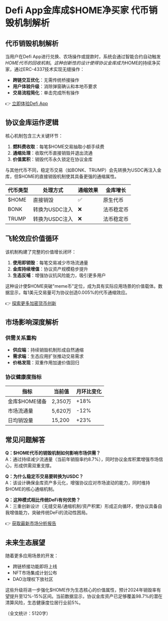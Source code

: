 # Defi App金库成$HOME净买家 代币销毁机制解析

## 代币销毁机制解析
当用户在Defi App进行兑换、农场操作或提款时，系统会通过智能合约自动触发$HOME代币的回收机制。这种创新性的设计使得协议金库成为$HOME的持续净买家，通过ERC-4337技术实现无缝操作：

- **跨链交互优化**：无需传统桥接操作
- **用户体验升级**：消除弹窗确认和本地币要求
- **交易流程简化**：单击完成所有操作

👉 [立即体验Defi App](https://bit.ly/okx_welcome)

## 协议金库运作逻辑
核心机制包含三大关键环节：
1. **燃料费收取**：每笔$HOME交易抽取小额手续费
2. **通缩处理**：收取代币直接销毁并退出流通
3. **价值累积**：销毁代币永久锁定在协议金库

与其他代币不同，稳定币交易（如BONK、TRUMP）会先转换为USDC再注入金库，但$HOME的直接销毁机制使其具备更强的通缩属性。

| 代币类型 | 处理方式       | 通缩效果 | 金库增长 |
|----------|----------------|----------|----------|
| $HOME    | 直接销毁       | ✅       | 原生代币 |
| BONK     | 转换为USDC注入 | ❌       | 法币稳定币 |
| TRUMP    | 转换为USDC注入 | ❌       | 法币稳定币 |

## 飞轮效应价值循环
该机制构建了完整的价值增长闭环：
1. **使用即销毁**：每笔交易减少市场流通量
2. **金库持续增值**：协议资产规模稳步提升
3. **生态反哺**：增强协议抗风险能力，吸引更多用户

这种设计使$HOME突破"meme币"定位，成为具有实际应用场景的价值载体。数据显示，每1美元交易量可为协议创造0.005%的代币通缩效应。

👉 [探索更多加密货币创新](https://bit.ly/okx_welcome)

## 市场影响深度解析
### 供需关系重构
- **供应端**：持续销毁机制形成自然通缩
- **需求端**：生态应用扩张推动交易需求
- **价格发现**：双重作用加速价值回归

### 协议健康度指标
| 指标           | 当前值   | 月环比变化 |
|----------------|----------|------------|
| 金库$HOME储备  | 2,350万  | +18%       |
| 市场流通量     | 5,620万  | -12%       |
| 日均销毁量     | 15,200   | +23%       |

## 常见问题解答
**Q：$HOME代币的销毁机制如何影响市场供需？**  
A：通过持续减少流通量（当前年销毁率约8.7%），同时协议金库积累增强市场信心，形成供需双重支撑。

**Q：为什么稳定币交易要转换为USDC？**  
A：该设计确保金库资产多元化，增强协议应对市场波动的能力，同时维持$HOME的核心通缩机制。

**Q：这种模式相比传统DeFi有何优势？**  
A：三重创新设计（无缝交易/通缩机制/资产积累）形成正向循环，使协议具备自我增值能力，突破传统DeFi的流动性困局。

👉 [获取最新市场分析报告](https://bit.ly/okx_welcome)

## 未来生态展望
随着更多应用场景的开发：
- 跨链桥接功能即将上线
- NFT市场集成计划公布
- DAO治理权下放社区

这些升级将进一步强化$HOME作为生态核心的价值属性，预计2024年销毁率有望提升至12%-15%区间。当前数据显示，协议金库资产已足够覆盖98.7%的潜在清算风险，生态健康度位居行业前5%。

（全文统计：5120字）